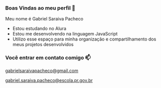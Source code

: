 ###   Boas Vindas ao meu perfil 💙

Meu nome é Gabriel Saraiva Pacheco 

- Estou estudando no Alura
- Estou me desenvolvendo na linguagem JavaScript
- Utilizo esse espaço para minha organização e compartilhamento dos meus projetos desenvolvidos

### Você entrar em contato comigo 📫

gabrielsaraivapacheco@gmail.com

gabriel.saraiva.pacheco@escola.pr.gov.br
